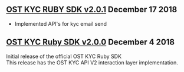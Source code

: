 [OST KYC RUBY SDK v2.0.1](https://github.com/ostdotcom/ost-kyc-sdk-ruby/tree/v2.0.1) December 17 2018
---

* Implemented API's for kyc email send

[OST KYC Ruby SDK v2.0.0](https://github.com/ostdotcom/ost-kyc-sdk-ruby/tree/v2.0.0) December 4 2018
---

Initial release of the official OST KYC Ruby SDK<br />
This release has the OST KYC API V2 interaction layer implementation.